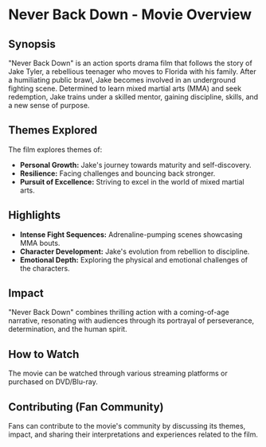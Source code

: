 # Never Back Down - Movie Overview

## Synopsis
"Never Back Down" is an action sports drama film that follows the story of Jake Tyler, a rebellious teenager who moves to Florida with his family. After a humiliating public brawl, Jake becomes involved in an underground fighting scene. Determined to learn mixed martial arts (MMA) and seek redemption, Jake trains under a skilled mentor, gaining discipline, skills, and a new sense of purpose.

## Themes Explored
The film explores themes of:
- **Personal Growth:** Jake's journey towards maturity and self-discovery.
- **Resilience:** Facing challenges and bouncing back stronger.
- **Pursuit of Excellence:** Striving to excel in the world of mixed martial arts.

## Highlights
- **Intense Fight Sequences:** Adrenaline-pumping scenes showcasing MMA bouts.
- **Character Development:** Jake's evolution from rebellion to discipline.
- **Emotional Depth:** Exploring the physical and emotional challenges of the characters.

## Impact
"Never Back Down" combines thrilling action with a coming-of-age narrative, resonating with audiences through its portrayal of perseverance, determination, and the human spirit.

## How to Watch
The movie can be watched through various streaming platforms or purchased on DVD/Blu-ray.

## Contributing (Fan Community)
Fans can contribute to the movie's community by discussing its themes, impact, and sharing their interpretations and experiences related to the film.


